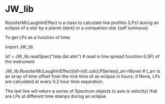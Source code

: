 # JW_lib

RossiterMcLaughlinEffect is a class to calculate line profiles (LPs) during an eclipse of a star by a planet (dark) or a companion star (self luminous)

To get LPs as a function of time:

import JW_lib

lsf = JW_lib.readSpec("tmp.dat.atm") # read in line spread function (LSF) of the instrument 

JW_lib.RossiterMcLaughlinEffect(lsf=lsf).calcLPSeries(t_arr=None) # t_arr is an array of time offset from the mid-time of an eclipse in hours, if None, LPs are calculated at every 0.2 hour time separation. 

The last line will return a series of Spectrum objects (x axis is velocity) that are LPs at different time stamps during an eclipse
